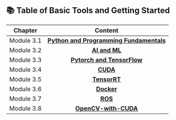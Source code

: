 ## 📚 Table of Basic Tools and Getting Started
| **Chapter** |                         **Content**                          |
| :---------: | :----------------------------------------------------------: |
| Module 3.1  | [**Python and Programming Fundamentals**](./3.1-Python-and-Programming-Fundamentals/README.md) |
| Module 3.2  |          [**AI and ML**](./3.2-AI-and-ML/README.md)          |
| Module 3.3  | [**Pytorch and TensorFlow**](./3.3-Pytorch-and-Tensorflow/README.md) |
| Module 3.4  |               [**CUDA**](./3.4-CUDA/README.md)               |
| Module 3.5  |           **[TensorRT](./3.5-TensorRT/README.md)**           |
| Module 3.6  |             **[Docker](./3.6-Docker/README.md)**             |
| Module 3.7  |                **[ROS](./3.7-ROS/README.md)**                |
| Module 3.8  |   **[OpenCV-with-CUDA](./3.8-OpenCV-with-CUDA/README.md)**   |

